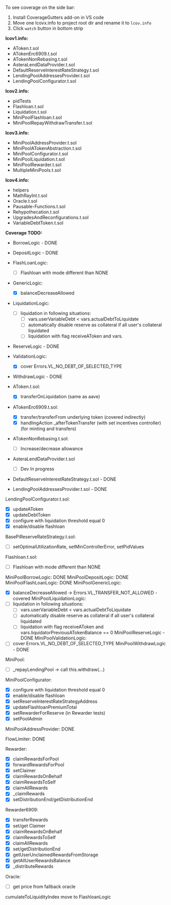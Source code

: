 To see coverage on the side bar:
1. Install CoverageGutters add-on in VS code
2. Move one lcovx.info to project root dir and rename it to `lcov.info`
3. Click `watch` button in bottom strip

**lcov1.info:**
- AToken.t.sol
- ATokenErc6909.t.sol
- ATokenNonRebasing.t.sol
- AsteraLendDataProvider.t.sol
- DefaultReserveInterestRateStrategy.t.sol
- LendingPoolAddressesProvider.t.sol
- LendingPoolConfigurator.t.sol

**lcov2.info:**
- pidTests
- Flashloan.t.sol
- Liquidation.t.sol
- MiniPoolFlashloan.t.sol
- MiniPoolRepayWithdrawTransfer.t.sol

**lcov3.info:**
- MiniPoolAddressProvider.t.sol
- MiniPoolATokenAbstraction.t.sol
- MiniPoolConfigurator.t.sol
- MiniPoolLiquidation.t.sol
- MiniPoolRewarder.t.sol
- MultipleMiniPools.t.sol

**lcov4.info:**
- helpers
- MathRayInt.t.sol
- Oracle.t.sol
- Pausable-Functions.t.sol
- Rehypothecation.t.sol
- UpgradesAndReconfigurations.t.sol
- VariableDebtToken.t.sol


**Coverage TODO:**

- BorrowLogic - DONE
- DepositLogic - DONE
- FlashLoanLogic:
  - [ ] Flashloan with mode different than NONE
- GenericLogic:
  - [x] balanceDecreaseAllowed
- LiquidationLogic:
  - [ ] liquidation in following situations:
    - [ ] vars.userVariableDebt < vars.actualDebtToLiquidate
    - [ ] automatically disable reserve as collateral if all user's collateral liquidated
    - [ ] liquidation with flag receiveAToken and vars.
- ReserveLogic - DONE
- ValidationLogic:
   - [x] cover Errors.VL_NO_DEBT_OF_SELECTED_TYPE
- WithdrawLogic - DONE

- AToken.t.sol:
  - [x] transferOnLiquidation (same as aave)

- ATokenErc6909.t.sol:
  - [x] transfer/transferFrom underlying token (covered indirectly)
  - [x] handlingAction _afterTokenTransfer (with set incentives controller) (for minting and transfers)

- ATokenNonRebasing.t.sol:
  - [ ] Increase/decrease allowance

- AsteraLendDataProvider.t.sol
  - [ ] Dev In progress

- DefaultReserveInterestRateStrategy.t.sol - DONE

- LendingPoolAddressesProvider.t.sol - DONE

LendingPoolConfigurator.t.sol:
- [x] updateAToken
- [x] updateDebtToken
- [x] configure with liquidation threshold equal 0
- [x] enable/disable flashloan

BasePiReserveRateStrategy.t.sol:
- [ ] setOptimalUtilizationRate, setMinControllerError, setPidValues

Flashloan.t.sol:
- [ ] Flashloan with mode different than NONE

MiniPoolBorrowLogic: DONE
MiniPoolDepositLogic: DONE
MiniPoolFlashLoanLogic: DONE
MiniPoolGenericLogic:
- [x] balanceDecreaseAllowed -> Errors.VL_TRANSFER_NOT_ALLOWED - covered
MiniPoolLiquidationLogic:
- [ ] liquidation in following situations:
  - [ ] vars.userVariableDebt < vars.actualDebtToLiquidate
  - [ ] automatically disable reserve as collateral if all user's collateral liquidated
  - [ ] liquidation with flag receiveAToken and vars.liquidatorPreviousATokenBalance == 0
MiniPoolReserveLogic - DONE
MiniPoolValidationLogic:
 - [ ] cover Errors.VL_NO_DEBT_OF_SELECTED_TYPE
MiniPoolWithdrawLogic - DONE

MiniPool:
- [ ] _repayLendingPool -> call this.withdraw(...)

MiniPoolConfigurator:
- [x] configure with liquidation threshold equal 0
- [x] enable/disable flashloan
- [x] setReserveInterestRateStrategyAddress 
- [x] updateFlashloanPremiumTotal
- [x] setRewarderForReserve (in Rewarder tests)
- [x] setPoolAdmin

MiniPoolAddressProvider: DONE

FlowLimiter: DONE

Rewarder:
- [x] claimRewardsForPool
- [x] forwardRewardsForPool
- [x] setClaimer
- [x] claimRewardsOnBehalf
- [x] claimRewardsToSelf
- [x] claimAllRewards
- [x] _claimRewards
- [x] setDistributionEnd/getDistributionEnd

Rewarder6909:
- [x] transferRewards
- [x] set/get Claimer
- [x] claimRewardsOnBehalf
- [x] claimRewardsToSelf
- [x] claimAllRewards
- [x] set/getDistributionEnd
- [x] getUserUnclaimedRewardsFromStorage
- [x] getAllUserRewardsBalance
- [x] _distributeRewards

Oracle:
- [ ] get price from fallback oracle

cumulateToLiquidityIndex move to FlashloanLogic